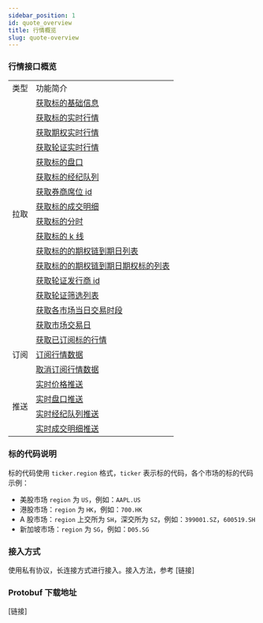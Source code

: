 ```yaml
---
sidebar_position: 1
id: quote_overview
title: 行情概览
slug: quote-overview
---
```


### 行情接口概览

<table>
    <tr>
        <td>类型</td>
        <td>功能简介</td>
    </tr>
    <tr>
        <td rowspan="16">拉取</td>
        <td><a href="./pull/static">获取标的基础信息</a></td>
    </tr>
    <tr>
        <td><a href="./pull/quote">获取标的实时行情</a></td>
    </tr>
    <tr>
        <td><a href="./pull/option-quote">获取期权实时行情</a></td>
    </tr>
    <tr>
        <td><a href="./pull/warrant-quote">获取轮证实时行情</a></td>
    </tr>
    <tr>
        <td><a href="./pull/depth">获取标的盘口</a></td>
    </tr>
    <tr>
        <td><a href="./pull/brokers">获取标的经纪队列</a></td>
    </tr>
    <tr>
        <td><a href="./pull/broker-ids">获取券商席位 id</a></td>
    </tr>
    <tr>
        <td><a href="./pull/trade">获取标的成交明细</a></td>
    </tr>
    <tr>
        <td><a href="./pull/intraday">获取标的分时</a></td>
    </tr>
    <tr>
        <td><a href="./pull/candlestick">获取标的 k 线</a></td>
    </tr>
    <tr>
        <td><a href="./pull/optionchain-date">获取标的的期权链到期日列表</a></td>
    </tr>
    <tr>
        <td><a href="./pull/optionchain-date-strike">获取标的的期权链到期日期权标的列表</a></td>
    </tr>
    <tr>
        <td><a href="./pull/issuer">获取轮证发行商 id</a></td>
    </tr>
    <tr>
        <td><a href="./pull/warrant-filter">获取轮证筛选列表</a></td>
    </tr>
    <tr>
        <td><a href="./pull/trade-session">获取各市场当日交易时段</a></td>
    </tr>
    <tr>
        <td><a href="./pull/trade-day">获取市场交易日</a></td>
    </tr>
    <tr>
        <td rowspan="3">订阅</td>
        <td><a href="./subscribe/subscription">获取已订阅标的行情</a></td>
    </tr>
    <tr>
        <td><a href="./subscribe/subscribe">订阅行情数据</a></td>
    </tr>
    <tr>
        <td><a href="./subscribe/unsubscribe">取消订阅行情数据</a></td>
    </tr>
    <tr>
        <td rowspan="4">推送</td>
        <td><a href="./push/push-quote">实时价格推送</a></td>
    </tr>
    <tr>
        <td><a href="./push/push-depth">实时盘口推送</a></td>
    </tr>
    <tr>
        <td><a href="./push/push-broker">实时经纪队列推送</a></td>
    </tr>
    <tr>
        <td><a href="./push/push-trade">实时成交明细推送</a></td>
    </tr>
</table>

### 标的代码说明

标的代码使用 `ticker.region` 格式，`ticker` 表示标的代码，各个市场的标的代码示例：

- 美股市场 `region` 为 `US`，例如：`AAPL.US`
- 港股市场：`region` 为 `HK`，例如：`700.HK`
- A 股市场：`region` 上交所为 `SH`，深交所为 `SZ`，例如：`399001.SZ`，`600519.SH`
- 新加坡市场：`region` 为 `SG`，例如：`D05.SG`

### 接入方式

使用私有协议，长连接方式进行接入。接入方法，参考 [链接]

### Protobuf 下载地址

[链接]
